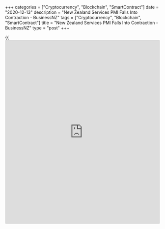 +++
categories = ["Cryptocurrency", "Blockchain", "SmartContract"]
date = "2020-12-13"
description = "New Zealand Services PMI Falls Into Contraction - BusinessNZ"
tags = ["Cryptocurrency", "Blockchain", "SmartContract"]
title = "New Zealand Services PMI Falls Into Contraction - BusinessNZ"
type = "post"
+++

{{<iframe id="large-banner" src="https://www.bounty.group/#slide=11.0" width="100%" height="600" scrolling="no" style="border: 0px solid rgb(216, 221, 230); border-radius: 3px;">}}

The services sector in New Zealand slipped into contraction territory in
November, the latest survey from BusinessNZ showed on Monday with a
Performance of Services Index score of 46.7.

That's down from the downwardly revised 50.8 in October (originally
51.4) and it falls beneath the boom-or-bust line of 50 that separates
expansion from contraction.

Almost all of the sub-indices were in contraction in November.
Activity/Sales (45.5) went further in contraction from last month, while
New Orders (52.6) experienced lower expansion levels. Employment (49.1)
remained in contraction for the ninth consecutive month, while
logistical disruptions continued to be evident with Supplier Deliveries
(39.8) at its lowest since April.

For comments and feedback [contact](https://www.playgroundfx.com/contact/): editorial@rtt[news](https://www.letsplayfx.com/blog/forex-news-website/).com

[Economic News][1]

 **What parts of the world are seeing the best (and worst) economic
performances lately? Click[here][2] to check out our [Econ Scorecard][2]
and find out! See up-to-the-moment [ranking](https://www.playgroundfx.com/blog/crypto-exchange-ranking/)s for the best and worst
performers in [GDP][3], [unemployment rate][4], [inflation][5] and much
more.**

   1. www.rtt[news](https://www.letsplayfx.com/blog/forex-news-website/).com/Content/EconomicNews.aspx
   2. www.rtt[news](https://www.letsplayfx.com/blog/forex-news-website/).com/economic-scorecard/world-rank/PPI/highest-performance.aspx
   3. www.rtt[news](https://www.letsplayfx.com/blog/forex-news-website/).com/economic-scorecard/world-rank/GDP/highest-performance.aspx
   4. www.rtt[news](https://www.letsplayfx.com/blog/forex-news-website/).com/economic-scorecard/world-rank/unemployment-rate/lowest-performance.aspx
   5. www.rtt[news](https://www.letsplayfx.com/blog/forex-news-website/).com/economic-scorecard/world-rank/CPI/highest-performance.aspx